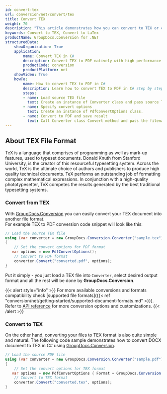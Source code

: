 ```yaml
---
id: convert-tex
url: conversion/net/convert/tex
title: Convert TEX
weight: 70
description: "This article demonstrates how you can convert to TEX or convert to latex your any kind of document format with couple C# code lines and GroupDocs.Conversion for .NET."
keywords: Convert to TEX, Convert to LaTex
productName: GroupDocs.Conversion for .NET
structuredData:
    showOrganization: True
    application:    
        name: Convert TEX in C#    
        description: Convert TEX to PDF natively with high performance using C# language and GroupDocs.Conversion for .NET APIs
        productCode: conversion
        productPlatform: net 
    showVideo: True
    howTo:
        name: How to convert TEX to PDF in C# 
        description: Learn how to convert TEX to PDF in C# step by step
        steps:
        - name: Load source TEX file 
          text: Create an instance of Converter class and pass source TEX file path as a constructor parameter. You may specify absolute or relative file path as per your requirements. 
        - name: Specify convert options 
          text: Create an instance of PdfConvertOptions class.
        - name: Convert to PDF and save result 
          text: Call Converter class Convert method and pass the filename for the converted PDF file and the PdfConvertOptions object from the previous step as parameters.
---
```


## About TEX File Format

TeX is a language that comprises of programming as well as mark-up features, used to typeset documents. Donald Knuth from Stanford University, is the creator of this resourceful typesetting system. Across the world, TeX is the ultimate choice of authors and publishers to produce high quality technical documents. TeX performs an outstanding job of formatting complex mathematical expressions. In conjunction with a high-quality phototypesetter, TeX competes the results generated by the best traditional typesetting systems.

### Convert from TEX

With [GroupDocs.Conversion](https://products.groupdocs.com/conversion/net) you can easily convert your TEX document into another file format.  
For example TEX to PDF conversion code snippet will look like this:

```csharp
// Load the source TEX file
using (var converter = new GroupDocs.Conversion.Converter("sample.tex"))
{
    // Set the convert options for PDF format
   var options = new PdfConvertOptions();
    // Convert to PDF format
    converter.Convert("converted.pdf", options);
}
```

Put it simply - you just load a TEX file into `Converter`, select desired output format and all the rest will be done by **GroupDocs.Conversion**.  

{{< alert style="info" >}}
For more available conversions and formats compatibility check [supported file formats]({{< ref "conversion/net/getting-started/supported-document-formats.md" >}}).
Refer to [API reference](https://apireference.groupdocs.com/conversion/net/groupdocs.conversion.options.convert) for more conversion options and customizations.
{{< /alert >}}

### Convert to TEX

On the other hand, converting your files to TEX format is also quite simple and natural.
The following code sample demonstrates how to convert DOCX document to TEX in C# using [GroupDocs.Conversion](https://products.groupdocs.com/conversion/net).

```csharp
// Load the source PDF file
using (var converter = new GroupDocs.Conversion.Converter("sample.pdf"))
{
    // Set the convert options for TEX format
   var options = new PdfConvertOptions { Format = GroupDocs.Conversion.FileTypes.PdfFileType.Tex };
    // Convert to TEX format
    converter.Convert("converted.tex", options);
}
```
